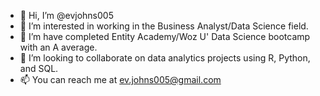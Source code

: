 - 👋 Hi, I’m @evjohns005
- 👀 I’m interested in working in the Business Analyst/Data Science field.
- 🌱 I’m have completed Entity Academy/Woz U' Data Science bootcamp with an A average.
- 💞️ I’m looking to collaborate on data analytics projects using R, Python, and SQL.
- 📫 You can reach me at ev.johns005@gmail.com

<!---
evjohns005/evjohns005 is a ✨ special ✨ repository because its `README.md` (this file) appears on your GitHub profile.
You can click the Preview link to take a look at your changes.
--->
